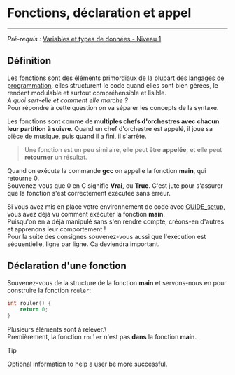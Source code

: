 # Fonctions, déclaration et appel
---
*Pré-requis :* [Variables et types de données - Niveau 1](../variables_datatypes/COURS_variables_lvl_1.md)
## Définition
Les fonctions sont des éléments primordiaux de la plupart des [langages de programmation](../definitions/langages_de_programmation.md), elles structurent le code quand elles sont bien gérées, le rendent modulable et surtout compréhensible et lisible.\
*A quoi sert-elle et comment elle marche ?*\
Pour répondre à cette question on va séparer les concepts de la syntaxe.

Les fonctions sont comme de **multiples chefs d'orchestres avec chacun leur partition à suivre**. Quand un chef d'orchestre est appelé, il joue sa pièce de musique, puis quand il a fini, il s'arrête.

> Une fonction est un peu similaire, elle peut être **appelée**, et elle peut **retourner** un résultat.

Quand on exécute la commande **gcc** on appelle la fonction **main**, qui retourne 0.\
Souvenez-vous que 0 en C signifie **Vrai**, ou **True**. C'est jute pour s'assurer que la fonction s'est correctement exécutée sans erreur.

Si vous avez mis en place votre environnement de code avec [GUIDE_setup](../intro/GUIDE_setup.md.md), vous avez déjà vu comment exécuter la fonction **main**.\
Puisqu'on en a déjà manipulé sans s'en rendre compte, créons-en d'autres et apprenons leur comportement !\
Pour la suite des consignes souvenez-vous aussi que l'exécution est séquentielle, ligne par ligne. Ca deviendra important.

## Déclaration d'une fonction
Souvenez-vous de la structure de la fonction **main** et servons-nous en pour construire la fonction `rouler`:
``` c
int rouler() {
	return 0;
}
```
Plusieurs éléments sont à relever.\  
Premièrement, la fonction `rouler` n'est pas **dans** la fonction **main**.

> [!TIP]
> Optional information to help a user be more successful.